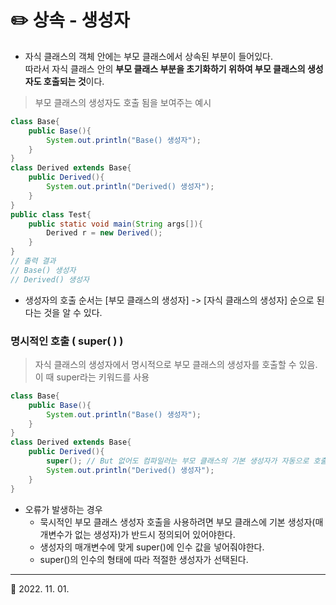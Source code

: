 # ✏️ 상속 - 생성자
* 자식 클래스의 객체 안에는 부모 클래스에서 상속된 부분이 들어있다. <br> 따라서 자식 클래스 안의 **부모 클래스 부분을 초기화하기 위하여 부모 클래스의 생성자도 호출되는 것**이다.
> 부모 클래스의 생성자도 호출 됨을 보여주는 예시
```java
class Base{
    public Base(){
        System.out.println("Base() 생성자");
    }
}
class Derived extends Base{
    public Derived(){
        System.out.println("Derived() 생성자");
    }
}
public class Test{
    public static void main(String args[]){
        Derived r = new Derived();
    }
}
// 출력 결과
// Base() 생성자
// Derived() 생성자
```
* 생성자의 호출 순서는 [부모 클래스의 생성자] -> [자식 클래스의 생성자] 순으로 된다는 것을 알 수 있다.
### 명시적인 호출 ( super( ) )
> 자식 클래스의 생성자에서 명시적으로 부모 클래스의 생성자를 호출할 수 있음. 이 때 super라는 키워드를 사용
```java
class Base{
    public Base(){
        System.out.println("Base() 생성자");
    }
}
class Derived extends Base{
    public Derived(){
        super(); // But 없어도 컴파일러는 부모 클래스의 기본 생성자가 자동으로 호출 되도록 함. (묵시적인 호출)
        System.out.println("Derived() 생성자");
    }
}
```
* 오류가 발생하는 경우
    + 묵시적인 부모 클래스 생성자 호출을 사용하려면 부모 클래스에 기본 생성자(매개변수가 없는 생성자)가 반드시 정의되어 있어야한다.
    + 생성자의 매개변수에 맞게 super()에 인수 값을 넣어줘야한다.
    + super()의 인수의 형태에 따라 적절한 생성자가 선택된다.

***
🔺 2022. 11. 01.

